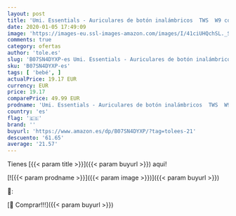 ```yaml
---
layout: post
title: 'Umi. Essentials - Auriculares de botón inalámbricos  TWS  W9 con Bluetooth 5.0 y certificación IPX7 compatibles con iPhone Samsung Huawei y Estuche con Base de Carga  Rosa Bebé '
date: 2020-01-05 17:49:09
image: 'https://images-eu.ssl-images-amazon.com/images/I/41ciUHQchSL._SL400_.jpg'
comments: true
category: ofertas
author: 'tole.es'
slug: 'B07SN4DYXP-es Umi. Essentials - Auriculares de botón inalámbricos TWS W9...'
sku: 'B07SN4DYXP-es'
tags: [ 'bebé', ]
actualPrice: 19.17 EUR
currency: EUR
price: 19.17
comparePrice: 49.99 EUR
prodname: 'Umi. Essentials - Auriculares de botón inalámbricos  TWS  W9 con Bluetooth 5.0 y certificación IPX7 compatibles con iPhone Samsung Huawei y Estuche con Base de Carga  Rosa Bebé '
country: 'es'
flag: '🇪🇸'
brand: ''
buyurl: 'https://www.amazon.es/dp/B07SN4DYXP/?tag=tolees-21'
descuento: '61.65'
average: '21.57'
---
```


Tienes [{{< param title >}}]({{< param buyurl >}}) aqui!

[![{{< param prodname >}}]({{< param image >}})]({{< param buyurl >}})

🔎:


[🛒 Comprar!!!]({{< param buyurl >}})

